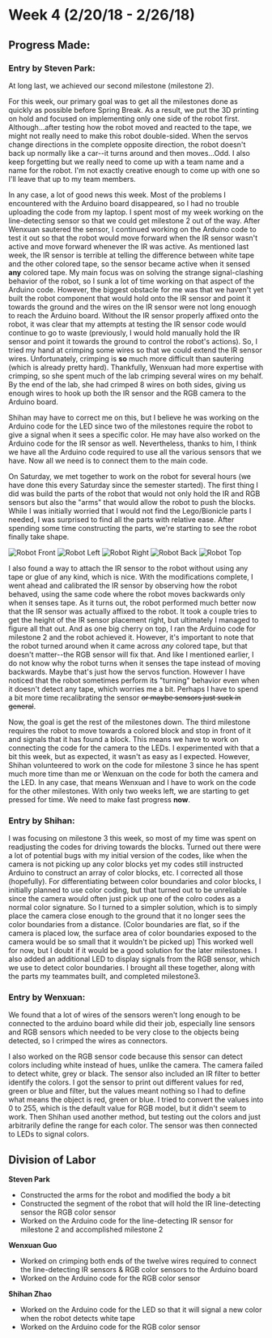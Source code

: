 # Week 4 (2/20/18 - 2/26/18)

## Progress Made:

### Entry by Steven Park:

At long last, we achieved our second milestone (milestone 2).

For this week, our primary goal was to get all the milestones done as quickly as possible before Spring Break. As a result, we put the 3D printing on hold and focused on implementing only one side of the robot first.
Although...after testing how the robot moved and reacted to the tape, we might not really need to make this robot double-sided. 
When the servos change directions in the complete opposite direction, the robot doesn't back up normally like a car--it turns around and then moves...Odd.
I also keep forgetting but we really need to come up with a team name and a name for the robot. I'm not exactly creative enough to come up with one so I'll leave that up to my team members.

In any case, a lot of good news this week. Most of the problems I encountered with the Arduino board disappeared, so I had no trouble uploading the code from my laptop.
I spent most of my week working on the line-detecting sensor so that we could get milestone 2 out of the way. After Wenxuan sautered the sensor, I continued working on the Arduino code to test it out so that the robot would move forward when the IR sensor wasn't active and move forward whenever the IR was active.
As mentioned last week, the IR sensor is terrible at telling the difference between white tape and the other colored tape, so the sensor became active when it sensed **any** colored tape.
My main focus was on solving the strange signal-clashing behavior of the robot, so I sunk a lot of time working on that aspect of the Arduino code. However, the biggest obstacle for me was that we haven't yet built the robot component that would hold onto the IR sensor and point it towards the ground and the wires on the IR sensor were not long enouogh to reach the Arduino board.
Without the IR sensor properly affixed onto the robot, it was clear that my attempts at testing the IR sensor code would continue to go to waste (previously, I would hold manually hold the IR sensor and point it towards the ground to control the robot's actions).
So, I tried my hand at crimping some wires so that we could extend the IR sensor wires. Unfortunately, crimping is **so** much more difficult than sautering (which is already pretty hard). 
Thankfully, Wenxuan had more expertise with crimping, so she spent much of the lab crimping several wires on my behalf. By the end of the lab, she had crimped 8 wires on both sides, giving us enough wires to hook up both the IR sensor and the RGB camera to the Arduino board.

Shihan may have to correct me on this, but I believe he was working on the Arduino code for the LED since two of the milestones require the robot to give a signal when it sees a specific color. 
He may have also worked on the Arduino code for the IR sensor as well. Nevertheless, thanks to him, I think we have all the Arduino code required to use all the various sensors that we have. Now all we need is to connect them to the main code.

On Saturday, we met together to work on the robot for several hours (we have done this every Saturday since the semester started). The first thing I did was build the parts of the robot that would not only hold the IR and RGB sensors but also the "arms" that would allow the robot to push the blocks. 
While I was initially worried that I would not find the Lego/Bionicle parts I needed, I was surprised to find all the parts with relative ease. After spending some time constructing the parts, we're starting to see the robot finally take shape. 

![Robot Front](https://github.com/Vassar-Robot-Competition-2018/teamB/tree/master/Photos_and_Videos/Front.JPG)
![Robot Left](https://github.com/Vassar-Robot-Competition-2018/teamB/tree/master/Photos_and_Videos/Left.JPG)
![Robot Right](https://github.com/Vassar-Robot-Competition-2018/teamB/tree/master/Photos_and_Videos/Right.JPG)
![Robot Back](https://github.com/Vassar-Robot-Competition-2018/teamB/tree/master/Photos_and_Videos/Back.JPG)
![Robot Top](https://github.com/Vassar-Robot-Competition-2018/teamB/tree/master/Photos_and_Videos/Top.JPG)

I also found a way to attach the IR sensor to the robot without using any tape or glue of any kind, which is nice.
With the modifications complete, I went ahead and calibrated the IR sensor by observing how the robot behaved, using the same code where the robot moves backwards only when it senses tape.
As it turns out, the robot performed much better now that the IR sensor was actually affixed to the robot. It took a couple tries to get the height of the IR sensor placement right, but ultimately I managed to figure all that out.
And as one big cherry on top, I ran the Arduino code for milestone 2 and the robot achieved it. However, it's important to note that the robot turned around when it came across *any* colored tape, but that doesn't matter--the RGB sensor will fix that.
And like I mentioned earlier, I do not know why the robot turns when it senses the tape instead of moving backwards. Maybe that's just how the servos function. However I have noticed that the robot sometimes perform its "turning" behavior even when it doesn't detect any tape, which worries me a bit.
Perhaps I have to spend a bit more time recalibrating the sensor ~~or maybe sensors just suck in general~~.

Now, the goal is get the rest of the milestones down. The third milestone requires the robot to move towards a colored block and stop in front of it and signals that it has found a block. 
This means we have to work on connecting the code for the camera to the LEDs. I experimented with that a bit this week, but as expected, it wasn't as easy as I expected. 
However, Shihan volunteered to work on the code for milestone 3 since he has spent much more time than me or Wenxuan on the code for both the camera and the LED. In any case, that means Wenxuan and I have to work on the code for the other milestones.
With only two weeks left, we are starting to get pressed for time. We need to make fast progress **now**.


### Entry by Shihan:
I was focusing on milestone 3 this week, so most of my time was spent on readjusting the codes for driving towards the blocks. Turned out there were a lot of potential bugs with my initial version of the codes, like when the camera is not picking up any color blocks yet my codes still instructed Arduino to construct an array of color blocks, etc. I corrected all those (hopefully). For differentiating between color boundaries and color blocks, I initially planned to use color coding, but that turned out to be unreliable since the camera would often just pick up one of the colro codes as a normal color signature. So I turned to a simpler solution, which is to simply place the camera close enough to the ground that it no longer sees the color boundaries from a distance. (Color boundaries are flat, so if the camera is placed low, the surface area of color boundaries exposed to the camera would be so small that it wouldn't be picked up) This worked well for now, but I doubt if it would be a good solution for the later milestones. I also added an additional LED to display signals from the RGB sensor, which we use to detect color boundaries. I brought all these together, along with the parts my teammates built, and completed milestone3.

### Entry by Wenxuan:
We found that a lot of wires of the sensors weren't long enough to be connected to the arduino board while did their job, especially line sensors and RGB sensors which needed to be very close to the objects being detected, so I crimped the wires as connectors.

I also worked on the RGB sensor code because this sensor can detect colors including white instead of hues, unlike the camera. The camera failed to detect white, grey or black. The sensor also included an IR filter to better identify the colors. I got the sensor to print out different values for red, green or blue and filter, but the values meant nothing so I had to define what means the object is red, green or blue. I tried to convert the values into 0 to 255, which is the default value for RGB model, but it didn't seem to work. Then Shihan used another method, but testing out the colors and just arbitrarily define the range for each color. The sensor was then connected to LEDs to signal colors. 


## Division of Labor
**Steven Park**
- Constructed the arms for the robot and modified the body a bit
- Constructed the segment of the robot that will hold the IR line-detecting sensor the RGB color sensor
- Worked on the Arduino code for the line-detecting IR sensor for milestone 2 and accomplished milestone 2

**Wenxuan Guo**
- Worked on crimping both ends of the twelve wires required to connect the line-detecting IR sensors & RGB color sensors to the Arduino board
- Worked on the Arduino code for the RGB color sensor

**Shihan Zhao**
- Worked on the Arduino code for the LED so that it will signal a new color when the robot detects white tape
- Worked on the Arduino code for the RGB color sensor
